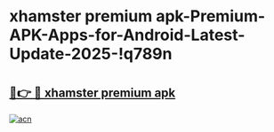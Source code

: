 # xhamster premium apk-Premium-APK-Apps-for-Android-Latest-Update-2025-!q789n

# <h2><a href="https://googleone.com">🔗👉 🔴 xhamster premium apk</a></h2>

[![acn](https://github.com/user-attachments/assets/0f9c940e-d8b0-45ae-aac7-cd30a18b3e1c)](https://googleone.com)

